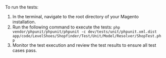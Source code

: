 To run the tests:

1. In the terminal, navigate to the root directory of your Magento installation.
2. Run the following command to execute the tests: `php vendor/phpunit/phpunit/phpunit -c dev/tests/unit/phpunit.xml.dist app/code/LevelShoes/Shopfinder/Test/Unit/Model/Resolver/ShopTest.php`
3. Monitor the test execution and review the test results to ensure all test cases pass.
